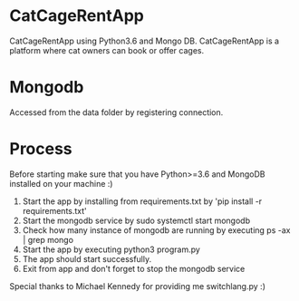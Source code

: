 # CatCageRentApp
CatCageRentApp using Python3.6 and Mongo DB.
CatCageRentApp is a platform where cat owners can book or offer cages.

# Mongodb

Accessed from the data folder by registering connection.

# Process

Before starting make sure that you have Python>=3.6 and MongoDB installed on your machine :)

1. Start the app by installing from requirements.txt by 'pip install -r requirements.txt'
2. Start the mongodb service by sudo systemctl start mongodb
3. Check how many instance of mongodb are running by executing ps -ax | grep mongo
4. Start the app by executing python3 program.py
5. The app should start successfully.
6. Exit from app and don't forget to stop the mongodb service

Special thanks to Michael Kennedy for providing me switchlang.py :)
